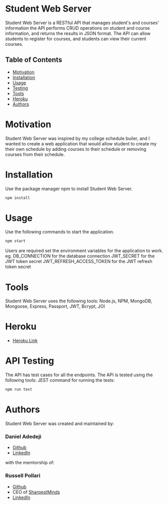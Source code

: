 # Student Web Server

Student Web Server is a RESTful API that manages student's and courses' information the API performs CRUD operations on student and course information, and returns the results in JSON format. The API can allow students to register for courses, and students can view their current courses.

## Table of Contents

- [Motivation](#motivation)
- [Installation](#installation)
- [Usage](#usage)
- [Testing](#api-testing)
- [Tools](#tools)
- [Heroku](#heroku)
- [Authors](#authors)

# Motivation

Student Web Server was inspired by my college schedule builer, and I wanted to create a web application that would allow student to create my their own schedule by adding courses to their schedule or removing courses from their schedule.

# Installation

Use the package manager npm to install Student Web Server.

```bash
npm install
```

# Usage

Use the following commands to start the application.

```bash
npm start
```

Users are required set the environment variables for the application to work.
eg.
DB_CONNECTION for the database connection
JWT_SECRET for the JWT token secret
JWT_REFRESH_ACCESS_TOKEN for the JWT refresh token secret

# Tools

Student Web Server uses the following tools:
Node.js, NPM, MongoDB, Mongoose, Express, Passport, JWT, Bcrypt, JOI

# Heroku

- [Heroku Link](https://danielstudent-api.herokuapp.com/api)

# API Testing

The API has test cases for all the endpoints.
The API is tested using the following tools:
JEST
command for running the tests:

```bash
npm run test
```

# Authors

Student Web Server was created and maintained by:

### Daniel Adedeji

- [Github](https://github.com/Daniel-olaO)
- [LinkedIn](https://www.linkedin.com/in/daniel-adedeji-1a996220a/)

with the memtorship of:

### Russell Pollari

- [Github](https://github.com/Russell-Pollari)
- CEO of [SharpestMinds](https://www.sharpestminds.com/)
- [LinkedIn](https://www.linkedin.com/in/russell-pollari/)
